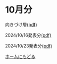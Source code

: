 # 10月分

向きづけ層[(pdf)](ori-shv/ori-shv.pdf)

2024/10/16発表分[(pdf)](20241016/20241016.pdf)

2024/10/23発表分[(pdf)](20241023/20241023.pdf)

[ホームにもどる](../index.md)
